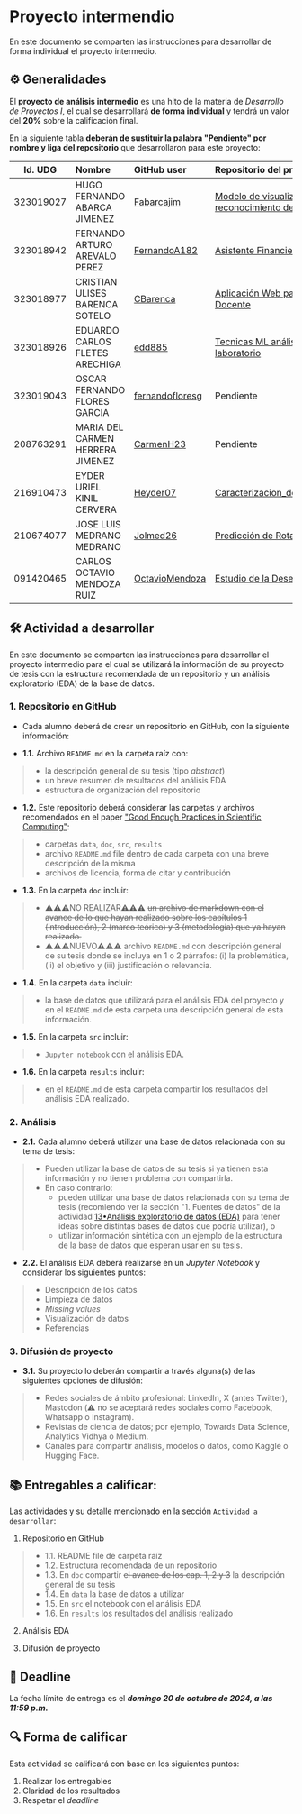 # Proyecto intermendio

En este documento se comparten las instrucciones para desarrollar de forma individual el proyecto intermedio.

## ⚙️ Generalidades
El **proyecto de análisis intermedio** es una hito de la materia de _Desarrollo de Proyectos I_, el cual se desarrollará **de forma individual** y tendrá un valor del **20%** sobre la calificación final.

En la siguiente tabla **deberán de sustituir la palabra "Pendiente" por nombre y liga del repositorio** que desarrollaron para este proyecto:

| Id. UDG | Nombre                          | GitHub user                                          | Repositorio del proy. EDA |
|:-------:|:--------------------------------|:-----------------------------------------------------|:--------------------------|
|323019027|HUGO FERNANDO ABARCA JIMENEZ     | [Fabarcajim](https://github.com/Fabarcajim)          | [Modelo de visualización, identificación y reconocimiento de armas de fuego.](https://github.com/Fabarcajim/Modelo_De_Visualizacion_Identificacion_y_Reconocimiento_de_armas_de_fuego.git)|
|323018942|FERNANDO ARTURO AREVALO PEREZ    | [FernandoA182](https://github.com/FernandoA182)      | [Asistente Financiero Inteligente](https://github.com/FernandoA182/AFI)|
|323018977|CRISTIAN ULISES BARENCA SOTELO   | [CBarenca](https://github.com/CBarenca)              | [Aplicación Web para Consulta de la Evaluación Docente](https://github.com/CBarenca/Aplicacion-Web-para-Consulta-de-la-Evaluacion-Docente/)|
|323018926|EDUARDO CARLOS FLETES ARECHIGA   | [edd885](https://github.com/edd885)                  | [Tecnicas ML análisis de resultados de laboratorio](https://github.com/edd885/Tecnicas-de-machine-learning-en-an-lisis-de-resultados-de-laboratorio.git)|
|323019043|OSCAR FERNANDO FLORES GARCIA     | [fernandofloresg](https://github.com/fernandofloresg)| Pendiente |
|208763291|MARIA DEL CARMEN HERRERA JIMENEZ | [CarmenH23](https://github.com/CarmenH23)            | Pendiente |
|216910473|EYDER URIEL KINIL CERVERA        | [Heyder07](https://github.com/Heyder07)              | [Caracterizacion_de_Perfiles_de_Carga_Electrica]([https://github.com/Heyder07/Electrical_Load_Profiling](https://github.com/Heyder07/Caracterizacion_de_perfiles_de_carga_electrica)) |
|210674077|JOSE LUIS MEDRANO MEDRANO        | [Jolmed26](https://github.com/Jolmed26)              | [Predicción de Rotación de Personal](https://github.com/Jolmed26/PrediccionRotacionPersonal) |
|091420465|CARLOS OCTAVIO MENDOZA RUIZ      | [OctavioMendoza](https://github.com/OctavioMendoza)  | [Estudio de la Deserción en el TecMM Chapala](https://github.com/OctavioMendoza/Estudio-de-la-Desercion-en-el-TecMM-Chapala)|


## 🛠 Actividad a desarrollar

En este documento se comparten las instrucciones para desarrollar el proyecto intermedio para el cual se utilizará la información de su proyecto de tesis con la estructura recomendada de un repositorio y un análisis exploratorio (EDA) de la base de datos.

### 1. Repositorio en GitHub
- Cada alumno deberá de crear un repositorio en GitHub, con la siguiente información:

- **1.1.** Archivo `README.md` en la carpeta raíz con:  
>  - la descripción general de su tesis (tipo *abstract*)  
>  - un breve resumen de resultados del análisis EDA  
>  - estructura de organización del repositorio  

- **1.2.** Este repositorio deberá considerar las carpetas y archivos recomendados en el paper ["Good Enough Practices in Scientific Computing"](https://github.com/vcuspinera/UDG_MCD_Project_Dev_I/tree/main/actividades/material):
>  - carpetas `data`, `doc`, `src`, `results`  
>  - archivo `README.md` file dentro de cada carpeta con una breve descripción de la misma  
>  - archivos de licencia, forma de citar y contribución  

- **1.3.** En la carpeta `doc` incluir:
>  - ⚠️⚠️⚠️NO REALIZAR⚠️⚠️⚠️ ~~un archivo de markdown con el avance de lo que hayan realizado sobre los capítulos 1 (introducción), 2 (marco teórico) y 3 (metodología) que ya hayan realizado.~~
>  - ⚠️⚠️⚠️NUEVO⚠️⚠️⚠️ archivo `README.md` con descripción general de su tesis donde se incluya en 1 o 2 párrafos: (i) la problemática, (ii) el objetivo y (iii) justificación o relevancia.

- **1.4.** En la carpeta `data` incluir:
>  - la base de datos que utilizará para el análisis EDA del proyecto y en el `README.md` de esta carpeta una descripción general de esta información.

- **1.5.** En la carpeta `src` incluir:
>  - `Jupyter notebook` con el análisis EDA.

- **1.6.** En la carpeta `results` incluir:
>  - en el `README.md` de esta carpeta compartir los resultados del análisis EDA realizado.


### 2. Análisis
- **2.1.** Cada alumno deberá utilizar una base de datos relacionada con su tema de tesis:
>  - Pueden utilizar la base de datos de su tesis si ya tienen esta información y no tienen problema con compartirla.  
>  - En caso contrario:  
>    - pueden utilizar una base de datos relacionada con su tema de tesis (recomiendo ver la sección "1. Fuentes de datos" de la actividad [13•Análisis exploratorio de datos (EDA)](https://github.com/vcuspinera/UDG_MCD_Project_Dev_I/blob/main/actividades/13_EDA.ipynb) para tener ideas sobre distintas bases de datos que podría utilizar), o  
>    - utilizar información sintética con un ejemplo de la estructura de la base de datos que esperan usar en su tesis.  

- **2.2.** El análisis EDA deberá realizarse en un *Jupyter Notebook* y considerar los siguientes puntos:
>  - Descripción de los datos
>  - Limpieza de datos
>  - *Missing values*
>  - Visualización de datos
>  - Referencias
  

### 3. Difusión de proyecto

- **3.1.** Su proyecto lo deberán compartir a través alguna(s) de las siguientes opciones de difusión:

> - Redes sociales de ámbito profesional: LinkedIn, X (antes Twitter), Mastodon (⚠️ no se aceptará redes sociales como Facebook, Whatsapp o Instagram).
> - Revistas de ciencia de datos; por ejemplo, Towards Data Science, Analytics Vidhya o Medium.
> - Canales para compartir análisis, modelos o datos, como Kaggle o Hugging Face.


## 📚 Entregables a calificar:

Las actividades y su detalle mencionado en la sección `Actividad a desarrollar`:

1. Repositorio en GitHub

>  - 1.1. README file de carpeta raíz  
>  - 1.2. Estructura recomendada de un repositorio  
>  - 1.3. En `doc` compartir ~~el avance de los cap. 1, 2 y 3~~ la descripción general de su tesis  
>  - 1.4. En `data` la base de datos a utilizar  
>  - 1.5. En `src` el notebook con el análisis EDA
>  - 1.6. En `results` los resultados del análisis realizado

2. Análisis EDA

3. Difusión de proyecto


## 📅 Deadline

La fecha límite de entrega es el __*domingo 20 de octubre de 2024, a las 11:59 p.m.*__  


## 🔍 Forma de calificar

Esta actividad se calificará con base en los siguientes puntos:

1. Realizar los entregables  
2. Claridad de los resultados  
3. Respetar el *deadline*
